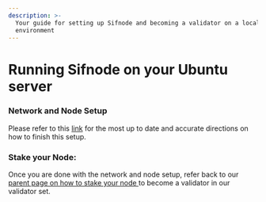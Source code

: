```yaml
---
description: >-
  Your guide for setting up Sifnode and becoming a validator on a local
  environment
---
```


# Running Sifnode on your Ubuntu server

### Network and Node Setup

Please refer to this [link](https://github.com/Sifchain/sifnode/blob/develop/readme.md) for the most up to date and accurate directions on how to finish this setup.

### Stake your Node:

Once you are done with the network and node setup, refer back to our [parent page on how to stake your node ](https://docs.sifchain.finance/resources/tutorials/running-sifchain-validator-on-kubernetes#stake-your-node)to become a validator in our validator set.

